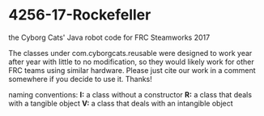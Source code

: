 # 4256-17-Rockefeller
the Cyborg Cats' Java robot code for FRC Steamworks 2017

The classes under com.cyborgcats.reusable were designed to work year after year with little to no modification, so they would likely work for other FRC teams using similar hardware. Please just cite our work in a comment somewhere if you decide to use it. Thanks!

naming conventions:
**I:** a class without a constructor
**R:** a class that deals with a tangible object
**V:** a class that deals with an intangible object
